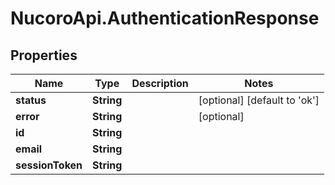 # NucoroApi.AuthenticationResponse

## Properties

Name | Type | Description | Notes
------------ | ------------- | ------------- | -------------
**status** | **String** |  | [optional] [default to &#39;ok&#39;]
**error** | **String** |  | [optional] 
**id** | **String** |  | 
**email** | **String** |  | 
**sessionToken** | **String** |  | 


